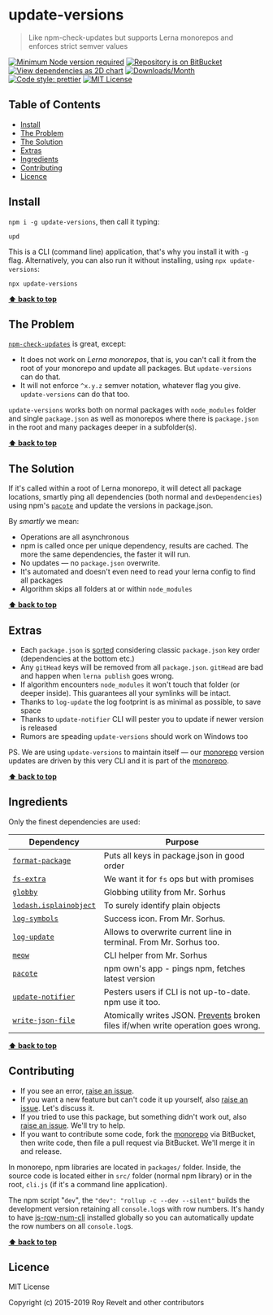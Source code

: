 # update-versions

> Like npm-check-updates but supports Lerna monorepos and enforces strict semver values

[![Minimum Node version required][node-img]][node-url]
[![Repository is on BitBucket][bitbucket-img]][bitbucket-url]
[![View dependencies as 2D chart][deps2d-img]][deps2d-url]
[![Downloads/Month][downloads-img]][downloads-url]
[![Code style: prettier][prettier-img]][prettier-url]
[![MIT License][license-img]][license-url]

## Table of Contents

- [Install](#markdown-header-install)
- [The Problem](#markdown-header-the-problem)
- [The Solution](#markdown-header-the-solution)
- [Extras](#markdown-header-extras)
- [Ingredients](#markdown-header-ingredients)
- [Contributing](#markdown-header-contributing)
- [Licence](#markdown-header-licence)

## Install

`npm i -g update-versions`, then call it typing:

`upd`

This is a CLI (command line) application, that's why you install it with `-g` flag.
Alternatively, you can also run it without installing, using `npx update-versions`:

`npx update-versions`

**[⬆  back to top](#markdown-header-update-versions)**

## The Problem

[`npm-check-updates`](https://www.npmjs.com/package/npm-check-updates) is great, except:

- It does not work on _Lerna monorepos_, that is, you can't call it from the root of your monorepo and update all packages. But `update-versions` can do that.
- It will not enforce `^x.y.z` semver notation, whatever flag you give. `update-versions` can do that too.

`update-versions` works both on normal packages with `node_modules` folder and single `package.json` as well as monorepos where there is `package.json` in the root and many packages deeper in a subfolder(s).

**[⬆  back to top](#markdown-header-update-versions)**

## The Solution

If it's called within a root of Lerna monorepo, it will detect all package locations, smartly ping all dependencies (both normal and `devDependencies`) using npm's [`pacote`](https://www.npmjs.com/package/pacote) and update the versions in package.json.

By _smartly_ we mean:

- Operations are all asynchronous
- npm is called once per unique dependency, results are cached. The more the same dependencies, the faster it will run.
- No updates — no `package.json` overwrite.
- It's automated and doesn't even need to read your lerna config to find all packages
- Algorithm skips all folders at or within `node_modules`

**[⬆  back to top](#markdown-header-update-versions)**

## Extras

- Each `package.json` is [sorted](https://www.npmjs.com/package/format-package) considering classic `package.json` key order (dependencies at the bottom etc.)
- Any `gitHead` keys will be removed from all `package.json`. `gitHead` are bad and happen when `lerna publish` goes wrong.
- If algorithm encounters `node_modules` it won't touch that folder (or deeper inside). This guarantees all your symlinks will be intact.
- Thanks to `log-update` the log footprint is as minimal as possible, to save space
- Thanks to `update-notifier` CLI will pester you to update if newer version is released
- Rumors are speading `update-versions` should work on Windows too

PS. We are using `update-versions` to maintain itself — our [monorepo](https://bitbucket.org/codsen/codsen/src/master/) version updates are driven by this very CLI and it is part of the [monorepo](https://bitbucket.org/codsen/codsen/src/master/).

**[⬆  back to top](#markdown-header-update-versions)**

## Ingredients

Only the finest dependencies are used:

| Dependency                                                                   | Purpose                                                                                                                                        |
| ---------------------------------------------------------------------------- | ---------------------------------------------------------------------------------------------------------------------------------------------- |
| [`format-package`](https://www.npmjs.com/package/format-package)             | Puts all keys in package.json in good order                                                                                                    |
| [`fs-extra`](https://www.npmjs.com/package/fs-extra)                         | We want it for `fs` ops but with promises                                                                                                   |
| [`globby`](https://www.npmjs.com/package/globby)                             | Globbing utility from Mr. Sorhus                                                                                                               |
| [`lodash.isplainobject`](https://www.npmjs.com/package/lodash.isplainobject) | To surely identify plain objects                                                                                                               |
| [`log-symbols`](https://www.npmjs.com/package/log-symbols) | Success icon. From Mr. Sorhus. |
| [`log-update`](https://www.npmjs.com/package/log-update) | Allows to overwrite current line in terminal. From Mr. Sorhus too. |
| [`meow`](https://www.npmjs.com/package/meow)                                 | CLI helper from Mr. Sorhus                                                                                                                     |
| [`pacote`](https://www.npmjs.com/package/pacote)                             | npm own's app - pings npm, fetches latest version                                                                                              |
| [`update-notifier`](https://www.npmjs.com/package/update-notifier)           | Pesters users if CLI is not up-to-date. npm use it too.                                                                                        |
| [`write-json-file`](https://www.npmjs.com/package/write-json-file)           | Atomically writes JSON. [Prevents](<https://en.wikipedia.org/wiki/Atomicity_(database_systems)>) broken files if/when write operation goes wrong. |

**[⬆  back to top](#markdown-header-update-versions)**

## Contributing

* If you see an error, [raise an issue](https://bitbucket.org/codsen/codsen/issues/new?title=update-versions%20package%20-%20put%20title%20here).
* If you want a new feature but can't code it up yourself, also [raise an issue](https://bitbucket.org/codsen/codsen/issues/new?title=update-versions%20package%20-%20put%20title%20here). Let's discuss it.
* If you tried to use this package, but something didn't work out, also [raise an issue](https://bitbucket.org/codsen/codsen/issues/new?title=update-versions%20package%20-%20put%20title%20here). We'll try to help.
* If you want to contribute some code, fork the [monorepo](https://bitbucket.org/codsen/codsen/src/) via BitBucket, then write code, then file a pull request via BitBucket. We'll merge it in and release.

In monorepo, npm libraries are located in `packages/` folder. Inside, the source code is located either in `src/` folder (normal npm library) or in the root, `cli.js` (if it's a command line application).

The npm script "`dev`", the `"dev": "rollup -c --dev --silent"` builds the development version retaining all `console.log`s with row numbers. It's handy to have [js-row-num-cli](https://www.npmjs.com/package/js-row-num-cli) installed globally so you can automatically update the row numbers on all `console.log`s.

**[⬆  back to top](#markdown-header-update-versions)**

## Licence

MIT License

Copyright (c) 2015-2019 Roy Revelt and other contributors



[node-img]: https://img.shields.io/node/v/update-versions.svg?style=flat-square&label=works%20on%20node
[node-url]: https://www.npmjs.com/package/update-versions

[bitbucket-img]: https://img.shields.io/badge/repo-on%20BitBucket-brightgreen.svg?style=flat-square
[bitbucket-url]: https://bitbucket.org/codsen/update-versions

[deps2d-img]: https://img.shields.io/badge/deps%20in%202D-see_here-08f0fd.svg?style=flat-square
[deps2d-url]: http://npm.anvaka.com/#/view/2d/update-versions

[downloads-img]: https://img.shields.io/npm/dm/update-versions.svg?style=flat-square
[downloads-url]: https://npmcharts.com/compare/update-versions

[prettier-img]: https://img.shields.io/badge/code_style-prettier-ff69b4.svg?style=flat-square
[prettier-url]: https://prettier.io

[license-img]: https://img.shields.io/badge/licence-MIT-51c838.svg?style=flat-square
[license-url]: https://bitbucket.org/codsen/codsen/src/master/LICENSE
